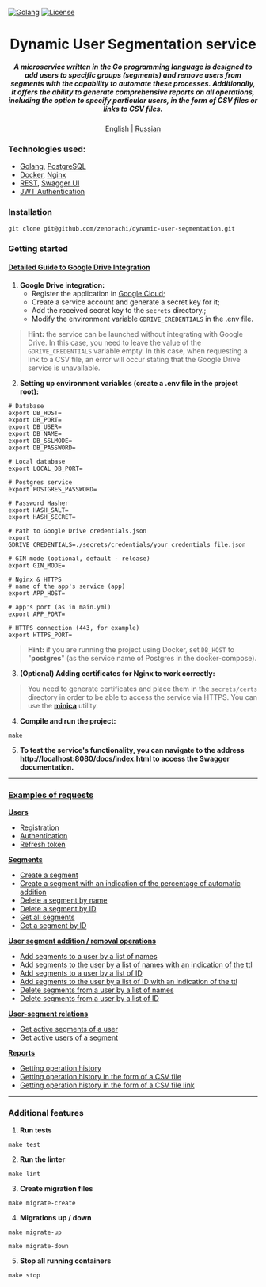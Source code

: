 [![Golang](https://img.shields.io/badge/Go-v1.21-EEEEEE?logo=go&logoColor=white&labelColor=00ADD8)](https://go.dev/)
[![License](https://img.shields.io/badge/license-MIT-green)](LICENSE)

<div align="center">
    <h1>Dynamic User Segmentation service</h1>
    <h5>
        A microservice written in the Go programming language is designed to add users to specific groups (segments) and remove users from segments with the capability to automate these processes. Additionally, it offers the ability to generate comprehensive reports on all operations, including the option to specify particular users, in the form of CSV files or links to CSV files.
    </h5>
    <p>
        English | <a href="README.ru.md">Russian</a> 
    </p>
</div>

### Technologies used:
- [Golang](https://go.dev), [PostgreSQL](https://www.postgresql.org/)
- [Docker](https://www.docker.com/), [Nginx](https://nginx.org/ru/)
- [REST](https://ru.wikipedia.org/wiki/REST), [Swagger UI](https://swagger.io/tools/swagger-ui/)
- [JWT Authentication](https://jwt.io/)

### Installation
```shell
git clone git@github.com/zenorachi/dynamic-user-segmentation.git
```

### Getting started
#### [Detailed Guide to Google Drive Integration](./docs/examples/01-google-drive-setup.md)
1. **Google Drive integration:**
    * Register the application in [Google Cloud](https://developers.google.com/workspace/guides/create-project);
    * Create a service account and generate a secret key for it;
    * Add the received secret key to the `secrets` directory.;
    * Modify the environment variable `GDRIVE_CREDENTIALS` in the .env file.
> **Hint:** the service can be launched without integrating with Google Drive. In this case, you need to leave the value of the `GDRIVE_CREDENTIALS` variable empty.
> In this case, when requesting a link to a CSV file, an error will occur stating that the Google Drive service is unavailable.
2. **Setting up environment variables (create a .env file in the project root):**
```dotenv
# Database
export DB_HOST=
export DB_PORT=
export DB_USER=
export DB_NAME=
export DB_SSLMODE=
export DB_PASSWORD=

# Local database
export LOCAL_DB_PORT=

# Postgres service
export POSTGRES_PASSWORD=

# Password Hasher
export HASH_SALT=
export HASH_SECRET=

# Path to Google Drive credentials.json
export GDRIVE_CREDENTIALS=./secrets/credentials/your_credentials_file.json

# GIN mode (optional, default - release)
export GIN_MODE=

# Nginx & HTTPS
# name of the app's service (app)
export APP_HOST=

# app's port (as in main.yml)
export APP_PORT=

# HTTPS connection (443, for example)
export HTTPS_PORT=
```
> **Hint:**
if you are running the project using Docker, set `DB_HOST` to "**postgres**" (as the service name of Postgres in the docker-compose).

3. **(Optional) Adding certificates for Nginx to work correctly:**
> You need to generate certificates and place them in the `secrets/certs` directory in order to be able to access the service via HTTPS.
You can use the [**minica**](https://github.com/jsha/minica) utility.

4. **Compile and run the project:**
```shell
make
```
5. **To test the service's functionality, you can navigate to the address 
http://localhost:8080/docs/index.html to access the Swagger documentation.**

---

### [Examples of requests](./docs/examples/02-requests.md)

**[Users](./docs/examples/02-requests.md#Users)**
* [Registration](./docs/examples/02-requests.md#1-registration)
* [Authentication](./docs/examples/02-requests.md#2-authentication)
* [Refresh token](./docs/examples/02-requests.md#3-refresh-token)

**[Segments](./docs/examples/02-requests.md#Segments)**
* [Create a segment](./docs/examples/02-requests.md#1-create-a-segment)
* [Create a segment with an indication of the percentage of automatic addition](./docs/examples/02-requests.md#2-create-a-segment-with-an-indication-of-the-percentage-of-automatic-addition)
* [Delete a segment by name](./docs/examples/02-requests.md#3-delete-a-segment-by-name)
* [Delete a segment by ID](./docs/examples/02-requests.md#4-delete-a-segment-by-id)
* [Get all segments](./docs/examples/02-requests.md#5-get-all-segments)
* [Get a segment by ID](./docs/examples/02-requests.md#6-get-a-segment-by-id)

**[User segment addition / removal operations](./docs/examples/02-requests.md#user-segment-addition--removal-operations)**
* [Add segments to a user by a list of names](./docs/examples/02-requests.md#1-add-segments-to-a-user-by-a-list-of-names)
* [Add segments to the user by a list of names with an indication of the ttl](./docs/examples/02-requests.md#2-add-segments-to-the-user-by-a-list-of-names-with-an-indication-of-the-ttl)
* [Add segments to a user by a list of ID](./docs/examples/02-requests.md#3-add-segments-to-a-user-by-a-list-of-id)
* [Add segments to the user by a list of ID with an indication of the ttl](./docs/examples/02-requests.md#4-add-segments-to-the-user-by-a-list-of-id-with-an-indication-of-the-ttl)
* [Delete segments from a user by a list of names](./docs/examples/02-requests.md#5-delete-segments-from-a-user-by-a-list-of-names)
* [Delete segments from a user by a list of ID](./docs/examples/02-requests.md#6-delete-segments-from-a-user-by-a-list-of-id)

**[User-segment relations](./docs/examples/02-requests.md#user-segment-relations)**
* [Get active segments of a user](./docs/examples/02-requests.md#1-get-active-segments-of-a-user)
* [Get active users of a segment](./docs/examples/02-requests.md#2-get-active-users-of-a-segment)

**[Reports](./docs/examples/02-requests.md#Reports)**
* [Getting operation history](./docs/examples/02-requests.md#1-get-operation-history)
* [Getting operation history in the form of a CSV file](./docs/examples/02-requests.md#2-get-operation-history-in-the-form-of-a-csv-file)
* [Getting operation history in the form of a CSV file link](./docs/examples/02-requests.md#3-get-operation-history-in-the-form-of-a-csv-file-link)

---

### Additional features
1. **Run tests**
```shell
make test
```
2. **Run the linter**
```shell
make lint
```
3. **Create migration files**
```shell
make migrate-create
```
4. **Migrations up / down**
```shell
make migrate-up
```
```shell
make migrate-down
```
5. **Stop all running containers**
```shell
make stop
```